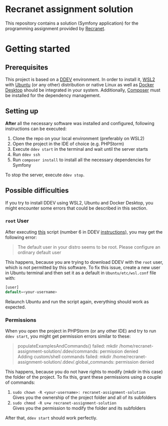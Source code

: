 # Recranet assignment solution
This repository contains a solution (Symfony application) for the programming assignment provided by [Recranet](https://recranet.com/en/).
# Getting started
## Prerequisites
This project is based on a [DDEV](https://ddev.readthedocs.io/en/stable/#__tabbed_1_1) environment. In order to install it, [WSL2](https://learn.microsoft.com/en-us/windows/wsl/install) with [Ubuntu](https://ubuntu.com/) (or any other) distribution or native Linux as well as [Docker Desktop](https://www.docker.com/products/docker-desktop/) should be integrated in your system. Additionally, [Composer](https://getcomposer.org/) must be installed for the dependency management.
## Setting up
__After__ all the necessary software was installed and configured, following instructions can be executed:
1. Clone the repo on your local environment (preferably on WSL2)
2. Open the project in the IDE of choice (e.g. PHPStorm)
3. Execute `ddev start` in the terminal and wait until the server starts
4. Run `ddev ssh`
5. Run `composer install` to install all the necessary dependencies for Symfony

To stop the server, execute `ddev stop`.
## Possible difficulties
If you try to install DDEV using WSL2, Ubuntu and Docker Desktop, you might encounter some errors that could be described in this section.
### __`root` User__  
After executing [this](https://raw.githubusercontent.com/ddev/ddev/master/scripts/install_ddev_wsl2_docker_desktop.ps1) script (number 6 in DDEV [instructions](https://ddev.readthedocs.io/en/stable/users/install/ddev-installation/#wsl2-docker-desktop-install-script)), you may get the following error:
> The default user in your distro seems to be root. Please configure an ordinary default user
    
This happens, because you are trying to download DDEV with the `root` user, which is not permitted by this software. To fix this issue, create a new user in Ubuntu terminal and then set it as a default in `Ubuntu/etc/wsl.conf` file with:
```php
[user]
default=<your-username>
```
Relaunch Ubuntu and run the script again, everything should work as expected.

### __Permissions__  
When you open the project in PHPStorm (or any other IDE) and try to run `ddev start`, you might get permission errors similar to these:
> populateExamplesAndCommands() failed: mkdir /home/recranet-assignment-solution/.ddev/commands: permission denied  
> Adding custom/shell commands failed: mkdir /home/recranet-assignment-solution/.ddev/.global_commands: permission denied
    
This happens, because you do not have rights to modify (mkdir in this case) the folder of the project. To fix this, grant these permissions using a couple of commands:  
1. `sudo chown -R <your-username>: recranet-assignment-solution`  
Gives you the ownership of the project folder and all of its subfolders
2. `sudo chmod -R u+w recranet-assignment-solution`  
Gives you the permission to modify the folder and its subfolders

After that, `ddev start` should work perfectly.